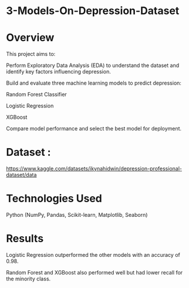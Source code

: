 # 3-Models-On-Depression-Dataset
# Overview
This project aims to:

Perform Exploratory Data Analysis (EDA) to understand the dataset and identify key factors influencing depression.

Build and evaluate three machine learning models to predict depression:

Random Forest Classifier

Logistic Regression

XGBoost

Compare model performance and select the best model for deployment.
# Dataset :
https://www.kaggle.com/datasets/ikynahidwin/depression-professional-dataset/data
# Technologies Used
Python (NumPy, Pandas, Scikit-learn, Matplotlib, Seaborn)
# Results
Logistic Regression outperformed the other models with an accuracy of 0.98.

Random Forest and XGBoost also performed well but had lower recall for the minority class.
